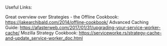 Useful Links:

Great overview over Strategies - the Offline Cookbook: https://jakearchibald.com/2014/offline-cookbook/
Advanced Caching Guide: https://afasterweb.com/2017/01/31/upgrading-your-service-worker-cache/
Mozilla Strategy Cookbook: https://serviceworke.rs/strategy-cache-and-update_service-worker_doc.html